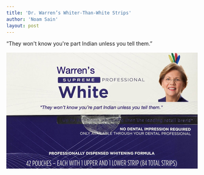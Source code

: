```yaml
---
title: 'Dr. Warren’s Whiter-Than-White Strips'
author: 'Noam Sain'
layout: post
---
```


“They won't know you're part Indian unless you tell them.”

![Dr. Warren’s Whiter-Than-White Strips](/assets/2018/2018-10-Warrens-Whitestrips.jpg "Dr. Warren’s Whiter-Than-White Strips")
